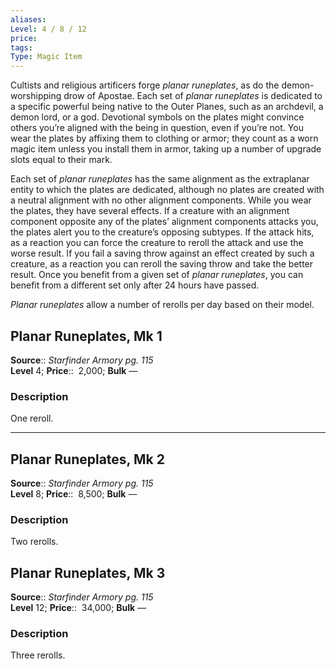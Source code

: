 ```yaml
---
aliases: 
Level: 4 / 8 / 12
price: 
tags: 
Type: Magic Item
---
```

Cultists and religious artificers forge _planar runeplates_, as do the demon-worshipping drow of Apostae. Each set of _planar runeplates_ is dedicated to a specific powerful being native to the Outer Planes, such as an archdevil, a demon lord, or a god. Devotional symbols on the plates might convince others you’re aligned with the being in question, even if you’re not. You wear the plates by affixing them to clothing or armor; they count as a worn magic item unless you install them in armor, taking up a number of upgrade slots equal to their mark.  
  
Each set of _planar runeplates_ has the same alignment as the extraplanar entity to which the plates are dedicated, although no plates are created with a neutral alignment with no other alignment components. While you wear the plates, they have several effects. If a creature with an alignment component opposite any of the plates’ alignment components attacks you, the plates alert you to the creature’s opposing subtypes. If the attack hits, as a reaction you can force the creature to reroll the attack and use the worse result. If you fail a saving throw against an effect created by such a creature, as a reaction you can reroll the saving throw and take the better result. Once you benefit from a given set of _planar runeplates_, you can benefit from a different set only after 24 hours have passed.  
  
_Planar runeplates_ allow a number of rerolls per day based on their model.  

## Planar Runeplates, Mk 1

**Source**:: _Starfinder Armory pg. 115_  
**Level** 4;
**Price**::  2,000; **Bulk** —

### Description

One reroll.

---

## Planar Runeplates, Mk 2

**Source**:: _Starfinder Armory pg. 115_  
**Level** 8;
**Price**::  8,500; **Bulk** —

### Description

Two rerolls.

## Planar Runeplates, Mk 3

**Source**:: _Starfinder Armory pg. 115_  
**Level** 12;
**Price**::  34,000; **Bulk** —

### Description

Three rerolls.
